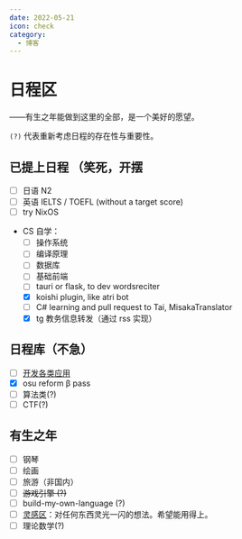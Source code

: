 ```yaml
---
date: 2022-05-21
icon: check
category:
  - 博客
---
```


# 日程区

<div class="subtitle">——有生之年能做到这里的全部，是一个美好的愿望。</div>

`(?)` 代表重新考虑日程的存在性与重要性。

## 已提上日程 <span class="heimu" title="你知道的太多了">（笑死，开摆</span>

- [ ] 日语 N2
- [ ] 英语 IELTS / TOEFL (without a target score)
- [ ] try NixOS

- CS 自学：
  - [ ] 操作系统
  - [ ] 编译原理
  - [ ] 数据库
  - [ ] 基础前端
  - [ ] tauri or flask, to dev wordsreciter
  - [x] koishi plugin, like atri bot
  - [ ] C# learning and pull request to Tai, MisakaTranslator
  - [x] tg 教务信息转发（通过 rss 实现）

## 日程库（不急）

- [ ] [开发各类应用](../hide/inspiration.md#编程灵感)
- [x] osu reform β pass
- [ ] 算法类(?)
- [ ] CTF(?)

## 有生之年

- [ ] 钢琴
- [ ] 绘画
- [ ] 旅游（非国内）
- [ ] ~~游戏引擎 (?)~~
- [ ] build-my-own-language (?)
- [ ] [灵感区](../hide/inspiration.md)：对任何东西灵光一闪的想法。希望能用得上。
- [ ] 理论数学(?)
